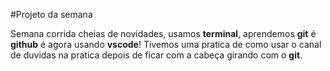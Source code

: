 #Projeto da semana

Semana corrida cheias de novidades, usamos **terminal**, aprendemos **git** é **github** é agora usando **vscode**! Tivemos uma pratica de como usar o canal de duvidas na pratica depois de ficar com a cabeça girando com o **git**.